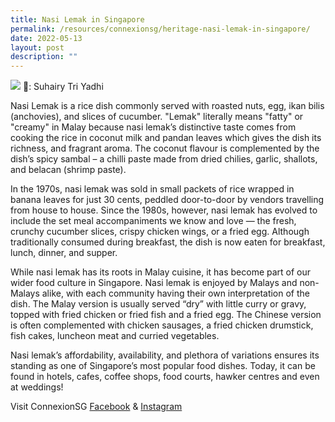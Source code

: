 ```yaml
---
title: Nasi Lemak in Singapore
permalink: /resources/connexionsg/heritage-nasi-lemak-in-singapore/
date: 2022-05-13
layout: post
description: ""
---
```

![](/images/connexionsg/2022/pexels-suhairy-tri-yadhi-11912788.jpg)
📸: Suhairy Tri Yadhi

Nasi Lemak is a rice dish commonly served with roasted nuts, egg, ikan bilis (anchovies), and slices of cucumber. "Lemak" literally means "fatty" or "creamy" in Malay because nasi lemak’s distinctive taste comes from cooking the rice in coconut milk and pandan leaves which gives the dish its richness, and fragrant aroma. The coconut flavour is complemented by the dish’s spicy sambal – a chilli paste made from dried chilies, garlic, shallots, and belacan (shrimp paste).

In the 1970s, nasi lemak was sold in small packets of rice wrapped in banana leaves for just 30 cents, peddled door-to-door by vendors travelling from house to house. Since the 1980s, however, nasi lemak has evolved to include the set meal accompaniments we know and love — the fresh, crunchy cucumber slices, crispy chicken wings, or a fried egg. Although traditionally consumed during breakfast, the dish is now eaten for breakfast, lunch, dinner, and supper.

While nasi lemak has its roots in Malay cuisine, it has become part of our wider food culture in Singapore. Nasi lemak is enjoyed by Malays and non-Malays alike, with each community having their own interpretation of the dish. The Malay version is usually served “dry” with little curry or gravy, topped with fried chicken or fried fish and a fried egg. The Chinese version is often complemented with chicken sausages, a fried chicken drumstick, fish cakes, luncheon meat and curried vegetables.

Nasi lemak’s affordability, availability, and plethora of variations ensures its standing as one of Singapore’s most popular food dishes. Today, it can be found in hotels, cafes, coffee shops, food courts, hawker centres and even at weddings!


Visit ConnexionSG [Facebook](https://www.facebook.com/ConnexionSG) & [Instagram](https://www.instagram.com/connexionsg/)